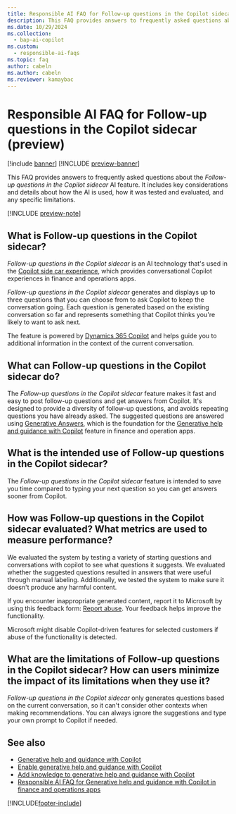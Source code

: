 ```yaml
---
title: Responsible AI FAQ for Follow-up questions in the Copilot sidecar (preview)
description: This FAQ provides answers to frequently asked questions about the AI technology that's used to generate follow-up questions in the Copilot sidecar in finance and operations apps. It includes key considerations and details about how the AI is used, how it was tested and evaluated, and any specific limitations.
ms.date: 10/29/2024
ms.collection:
  - bap-ai-copilot
ms.custom:
  - responsible-ai-faqs
ms.topic: faq
author: cabeln
ms.author: cabeln
ms.reviewer: kamaybac
---
```


# Responsible AI FAQ for Follow-up questions in the Copilot sidecar (preview)

[!include [banner](../includes/banner.md)]
[!INCLUDE [preview-banner](~/../shared-content/shared/preview-includes/preview-banner.md)]

<!-- KFM: Preview until further notice -->

This FAQ provides answers to frequently asked questions about the *Follow-up questions in the Copilot sidecar* AI feature. It includes key considerations and details about how the AI is used, how it was tested and evaluated, and any specific limitations.

[!INCLUDE [preview-note](~/../shared-content/shared/preview-includes/preview-note-d365.md)]

## What is Follow-up questions in the Copilot sidecar?

*Follow-up questions in the Copilot sidecar* is an AI technology that's used in the [Copilot side car experience](copilot-for-finance-operations.md), which provides conversational Copilot experiences in finance and operations apps.

*Follow-up questions in the Copilot sidecar* generates and displays up to three questions that you can choose from to ask Copilot to keep the conversation going. Each question is generated based on the existing conversation so far and represents something that Copilot thinks you're likely to want to ask next.

The feature is powered by [Dynamics 365 Copilot](/power-platform/transparency-note-copilot-data-security-privacy) and helps guide you to additional information in the context of the current conversation.

## What can Follow-up questions in the Copilot sidecar do?

The *Follow-up questions in the Copilot sidecar* feature makes it fast and easy to post follow-up questions and get answers from Copilot. It's designed to provide a diversity of follow-up questions, and avoids repeating questions you have already asked. The suggested questions are answered using [Generative Answers](/microsoft-copilot-studio/faqs-generative-answers), which is the foundation for the [Generative help and guidance with Copilot](copilot-generative-help.md) feature in finance and operation apps.

## What is the intended use of Follow-up questions in the Copilot sidecar?

The *Follow-up questions in the Copilot sidecar* feature is intended to save you time compared to typing your next question so you can get answers sooner from Copilot.

## How was Follow-up questions in the Copilot sidecar evaluated? What metrics are used to measure performance?

We evaluated the system by testing a variety of starting questions and conversations with copilot to see what questions it suggests. We evaluated whether the suggested questions resulted in answers that were useful through manual labeling. Additionally, we tested the system to make sure it doesn't produce any harmful content.

If you encounter inappropriate generated content, report it to Microsoft by using this feedback form: [Report abuse](https://msrc.microsoft.com/report/). Your feedback helps improve the functionality.

Microsoft might disable Copilot-driven features for selected customers if abuse of the functionality is detected.

## What are the limitations of Follow-up questions in the Copilot sidecar? How can users minimize the impact of its limitations when they use it?

*Follow-up questions in the Copilot sidecar* only generates questions based on the current conversation, so it can't consider other contexts when making recommendations. You can always ignore the suggestions and type your own prompt to Copilot if needed.

## See also

- [Generative help and guidance with Copilot](copilot-generative-help.md)
- [Enable generative help and guidance with Copilot](../../dev-itpro/copilot/enable-copilot-generative-help.md)
- [Add knowledge to generative help and guidance with Copilot](../../dev-itpro/copilot/extend-copilot-generative-help.md)
- [Responsible AI FAQ for Generative help and guidance with Copilot in finance and operations apps](faq-copilot-generative-help.md)

[!INCLUDE[footer-include](../../../includes/footer-banner.md)]
